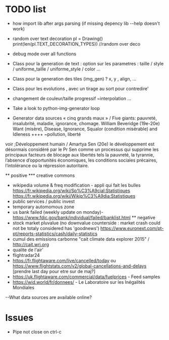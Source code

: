 # TODO list

* how import lib after args parsing (if missing depency lib --help doesn't work)

* random over text decoration
  pl = Drawing()
  print(len(pl.TEXT_DECORATION_TYPES)) //random over deco

* debug mode over all functions

* Class pour la generation de text :
option sur les parametres : taille / style / uniforme_taille / uniforme_style / color ...

* Class pour la generation des tiles (img_gen) ?
x, y , align, ...

* Class pour les evolutions , avec un tirage au sort pour contredire'
- changement de couleur/taille progressif ~interpolation ...

* Take a look to python-img-generator loop

* Generator data sources
« cinq grands maux » / Five giants: pauvreté, insalubrité, maladie, ignorance, chomage.  William Beveridge (19e-20e)
Want (misère), Disease, Ignorance, Squalor (condition misérable) and Idleness
++++ ~pollution, liberté

voir ;Développement humain / Amartya Sen (20e)
le développement est désormais considéré par le Pr Sen comme un processus qui
supprime les principaux facteurs de blocage aux libertés tels la pauvreté, la
tyrannie, l’absence d’opportunités économiques, les conditions sociales précaires,
l’intolérance ou la répression autoritaire. 

** positive
*** creative commons
- wikipedia volume & freq modification - appli qui fait les bulles
https://fr.wikipedia.org/wiki/Sp%C3%A9cial:Statistiques
https://fr.wikipedia.org/wiki/Wikip%C3%A9dia:Statistiques
- public services / public invest
- temporary automomous zone
- us bank failed (weekly update on monday)- https://www.fdic.gov/bank/individual/failed/banklist.html
** negative
- stock market pluvalue (no downvalue counterside : market crash could not be totaly considered has 'goodnews')
https://www.euronext.com/pt-pt/reports-statistics/cash/daily-statistics
- cumul des emissions carbonne "cait climate data explorer 2015" / http://cait.wri.org
- qualite de l'air'
- flightradar24
- https://fr.flightaware.com/live/cancelled/today ou https://www.flightstats.com/v2/global-cancellations-and-delays [prendre last day pour etre sur de maj?]
- https://uk.flightaware.com/commercial/data/fuelprices - Feed samples
- https://wid.world/fr/donnees/ - Le Laboratoire sur les Inégalités Mondiales

--What data sources are available online?

# Issues
* Pipe not close on ctrl-c
